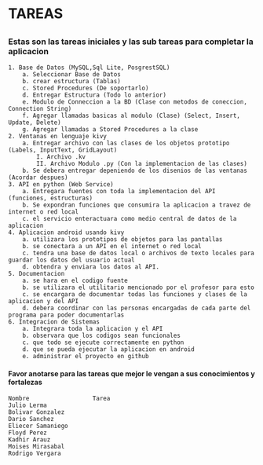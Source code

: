 # TAREAS
##
### Estas son las tareas iniciales y las sub tareas para completar la aplicacion

	1. Base de Datos (MySQL,Sql Lite, PosgrestSQL)
		a. Seleccionar Base de Datos
		b. crear estructura (Tablas)
		c. Stored Procedures (De soportarlo)
		d. Entregar Estructura (Todo lo anterior)
		e. Modulo de Conneccion a la BD (Clase con metodos de coneccion, Connection String)
		f. Agregar llamadas basicas al modulo (Clase) (Select, Insert, Update, Delete)
		g. Agregar llamadas a Stored Procedures a la clase
	2. Ventanas en lenguaje kivy
		a. Entregar archivo con las clases de los objetos prototipo (Labels, InputText, GridLayout)
			I. Archivo .kv
			II. Archivo Modulo .py (Con la implementacion de las clases)
		b. Se debera entregar depeniendo de los disenios de las ventanas (Acordar despues)
	3. API en python (Web Service)
		a. Entregara fuentes con toda la implementacion del API (funciones, estructuras)
		b. Se expondran funciones que consumira la aplicacion a travez de internet o red local
		c. el servicio enteractuara como medio central de datos de la aplicacion
	4. Aplicacion android usando kivy
		a. utilizara los prototipos de objetos para las pantallas
		b. se conectara a un API en el internet o red local
		c. tendra una base de datos local o archivos de texto locales para guardar los datos del usuario actual
		d. obtendra y enviara los datos al API.
	5. Documentacion
		a. se hara en el codigo fuente
		b. se utilizara el utilitario mencionado por el profesor para esto
		c. se encargara de documentar todas las funciones y clases de la aplicacion y del API
		d. debera coordinar con las personas encargadas de cada parte del programa para poder documentarlas
	6. Integracion de Sistemas
		a. Integrara toda la aplicacion y el API
		b. observara que los codigos sean funcionales
		c. que todo se ejecute correctamente en python
		d. que se pueda ejecutar la aplicacion en android
		e. administrar el proyecto en github

#### Favor anotarse para las tareas que mejor le vengan a sus conocimientos y fortalezas

	Nombre					Tarea
	Julio Lerma
	Bolivar Gonzalez
	Dario Sanchez
	Eliecer Samaniego
	Floyd Perez
	Kadhir Arauz
	Moises Mirasabal
	Rodrigo Vergara

